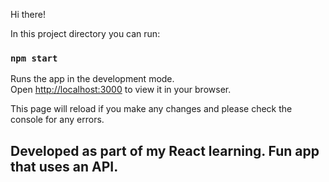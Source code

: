Hi there!

In this project directory you can run:

### `npm start`

Runs the app in the development mode.\
Open [http://localhost:3000](http://localhost:3000) to view it in your browser.

This page will reload if you make any changes and please check the console for any errors.

## Developed as part of my React learning. Fun app that uses an API.
